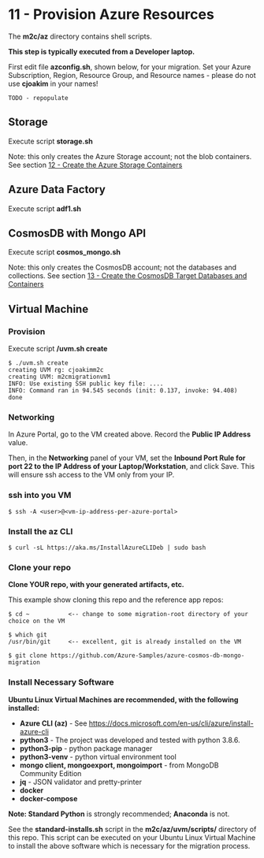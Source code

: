 # 11 - Provision Azure Resources

The **m2c/az** directory contains shell scripts.

**This step is typically executed from a Developer laptop.**

First edit file **azconfig.sh**, shown below, for your migration.
Set your Azure Subscription, Region, Resource Group, and Resource names - 
please do not use **cjoakim** in your names!

```
TODO - repopulate
```

## Storage

Execute script **storage.sh**

Note: this only creates the Azure Storage account; not the blob containers.
See section [12 - Create the Azure Storage Containers](12_create_the_azure_storage_containers.md)

## Azure Data Factory

Execute script **adf1.sh**

## CosmosDB with Mongo API

Execute script **cosmos_mongo.sh**

Note: this only creates the CosmosDB account; not the databases and collections.
See section [13 - Create the CosmosDB Target Databases and Containers](13_create_the_cosmosdb_target_databases_and_containers.md)

## Virtual Machine

### Provision 

Execute script **/uvm.sh create**

```
$ ./uvm.sh create
creating UVM rg: cjoakimm2c
creating UVM: m2cmigrationvm1
INFO: Use existing SSH public key file: ....
INFO: Command ran in 94.545 seconds (init: 0.137, invoke: 94.408)
done
```

### Networking

In Azure Portal, go to the VM created above.  Record the **Public IP Address** value.

Then, in the **Networking** panel of your VM, set the 
**Inbound Port Rule for port 22 to the IP Address of your Laptop/Workstation**, and click Save.
This will ensure ssh access to the VM only from your IP.

### ssh into you VM 

```
$ ssh -A <user>@<vm-ip-address-per-azure-portal>
```

### Install the az CLI


```
$ curl -sL https://aka.ms/InstallAzureCLIDeb | sudo bash
```

### Clone your repo

**Clone YOUR repo, with your generated artifacts, etc.**

This example show cloning this repo and the reference app repos:

```
$ cd ~           <-- change to some migration-root directory of your choice on the VM

$ which git
/usr/bin/git     <-- excellent, git is already installed on the VM

$ git clone https://github.com/Azure-Samples/azure-cosmos-db-mongo-migration
```

### Install Necessary Software

**Ubuntu Linux Virtual Machines are recommended, with the following installed:**

- **Azure CLI (az)** - See https://docs.microsoft.com/en-us/cli/azure/install-azure-cli
- **python3**  - The project was developed and tested with python 3.8.6.
- **python3-pip** - python package manager
- **python3-venv** - python virtual environment tool
- **mongo client, mongoexport, mongoimport** - from MongoDB Community Edition
- **jq** - JSON validator and pretty-printer
- **docker**
- **docker-compose**

**Note: Standard Python** is strongly recommended; **Anaconda** is not.

See the **standard-installs.sh** script in the **m2c/az/uvm/scripts/** directory of
this repo.  This script can be executed on your Ubuntu Linux Virtual Machine
to install the above software which is necessary for the migration process.
